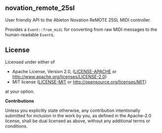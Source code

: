 novation_remote_25sl
--------------------

User friendly API to the Ableton Novation ReMOTE 25SL MIDI controller.

Provides a `Event::from_midi` for converting from raw MIDI messages to the
human-readable `Event`s.


License
-------

Licensed under either of

 * Apache License, Version 2.0, ([LICENSE-APACHE](LICENSE-APACHE) or http://www.apache.org/licenses/LICENSE-2.0)
 * MIT license ([LICENSE-MIT](LICENSE-MIT) or http://opensource.org/licenses/MIT)

at your option.


**Contributions**

Unless you explicitly state otherwise, any contribution intentionally submitted
for inclusion in the work by you, as defined in the Apache-2.0 license, shall be
dual licensed as above, without any additional terms or conditions.
